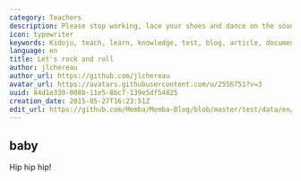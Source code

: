 ```yaml
---
category: Teachers
description: Please stop working, lace your shoes and dance on the sound of music.
icon: typewriter
keywords: Kidoju, teach, learn, knowledge, test, blog, article, documentation, ebook, video, webinar, slide
language: en
title: Let's rock and roll
author: jlchereau
author_url: https://github.com/jlchereau
avatar_url: https://avatars.githubusercontent.com/u/2556751?v=3
uuid: 84d1e330-008b-11e5-8bc7-139e5df54025
creation_date: 2015-05-27T16:23:51Z
edit_url: https://github.com/Memba/Memba-Blog/blob/master/test/data/en/posts/2015/fourth-post.md
---
```

## baby

Hip hip hip!